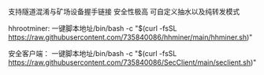 
支持隧道混淆与矿场设备握手链接 安全性极高
可自定义抽水以及纯转发模式


hhrootminer:
一键脚本地址/bin/bash -c "$(curl -fsSL https://raw.githubusercontent.com/735840086/hhminer/main/hhminer.sh)"

安全客户端：
一键脚本地址/bin/bash -c "$(curl -fsSL https://raw.githubusercontent.com/735840086/SecClient/main/seclient.sh)"
